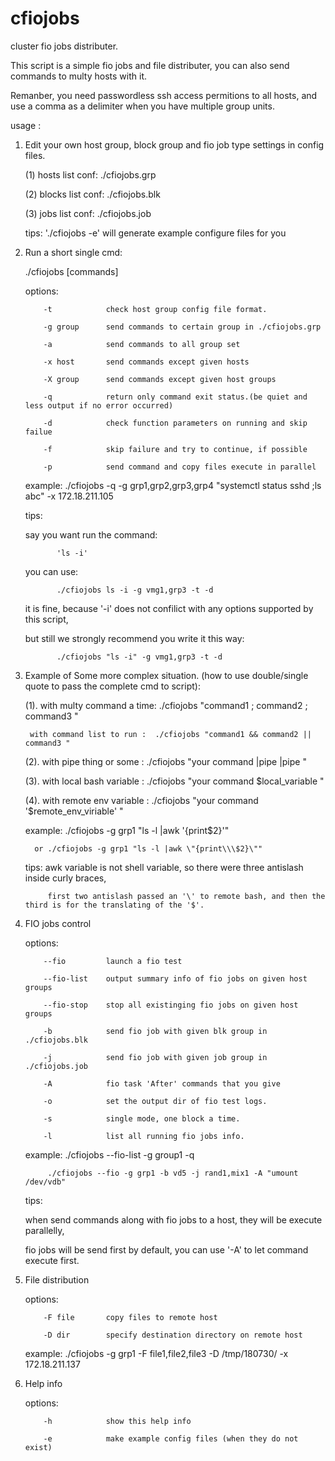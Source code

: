 # cfiojobs
cluster fio jobs distributer.

This script is a simple fio jobs and file distributer, you can also send commands to multy hosts with it.

Remanber, you need passwordless ssh access permitions to all hosts, and use a comma as a delimiter when you have multiple group units.

usage :
1. Edit your own host group, block group and fio job type settings in config files.

   (1)     hosts  list conf:   ./cfiojobs.grp
   
   (2)     blocks list conf:   ./cfiojobs.blk
   
   (3)     jobs   list conf:   ./cfiojobs.job
   

   tips: './cfiojobs -e' will generate example configure files for you
   

2. Run a short single cmd: 

   ./cfiojobs <options> [commands]
   
   options: 
   
           -t            check host group config file format.
           
           -g group      send commands to certain group in ./cfiojobs.grp
           
           -a            send commands to all group set
           
           -x host       send commands except given hosts
           
           -X group      send commands except given host groups
           
           -q            return only command exit status.(be quiet and less output if no error occurred)
           
           -d            check function parameters on running and skip failue
           
           -f            skip failure and try to continue, if possible
           
           -p            send command and copy files execute in parallel
           

   example: ./cfiojobs -q -g grp1,grp2,grp3,grp4 "systemctl status sshd ;ls abc" -x 172.18.211.105
   
      tips:
      
      say you want run the command:
      
              'ls -i' 
              
      you can use: 
      
              ./cfiojobs ls -i -g vmg1,grp3 -t -d
              
      it is fine, because '-i' does not confilict with any options supported by this script,
      
      but still we strongly recommend you write it this way:
      
              ./cfiojobs "ls -i" -g vmg1,grp3 -t -d
              

3. Example of Some more complex situation. (how to use double/single quote to pass the complete cmd to script):

   (1). with multy command a time:  ./cfiojobs "command1 ;  command2 ;  command3 "
   
        with command list to run :  ./cfiojobs "command1 && command2 || command3 "
        
   (2). with pipe thing or some  :  ./cfiojobs "your command |pipe |pipe "
   
   (3). with local bash variable :  ./cfiojobs "your command $local_variable "
   
   (4). with remote env variable :  ./cfiojobs "your command '$remote_env_viriable' " 
   

   example: ./cfiojobs -g grp1 "ls -l |awk '{print\$2}'"
   
         or ./cfiojobs -g grp1 "ls -l |awk \"{print\\\$2}\""
         
      tips: awk variable is not shell variable, so there were three antislash inside curly braces,
      
            first two antislash passed an '\' to remote bash, and then the third is for the translating of the '$'.
            

4. FIO jobs control

   options:
   
           --fio         launch a fio test
           
           --fio-list    output summary info of fio jobs on given host groups
           
           --fio-stop    stop all existinging fio jobs on given host groups
           
           -b            send fio job with given blk group in ./cfiojobs.blk
           
           -j            send fio job with given job group in ./cfiojobs.job
           
           -A            fio task 'After' commands that you give
           
           -o            set the output dir of fio test logs.
           
           -s            single mode, one block a time.
           
           -l            list all running fio jobs info.
           

   example: ./cfiojobs --fio-list -g group1 -q
   
            ./cfiojobs --fio -g grp1 -b vd5 -j rand1,mix1 -A "umount /dev/vdb"
            
      tips:
      
      when send commands along with fio jobs to a host, they will be execute parallelly,
      
      fio jobs will be send first by default, you can use '-A' to let command execute first.
      

5. File distribution

   options:
   
           -F file       copy files to remote host
           
           -D dir        specify destination directory on remote host
           

   example: ./cfiojobs -g grp1 -F file1,file2,file3 -D /tmp/180730/ -x 172.18.211.137
   

6. Help info

   options:
   
           -h            show this help info
           
           -e            make example config files (when they do not exist)
           
